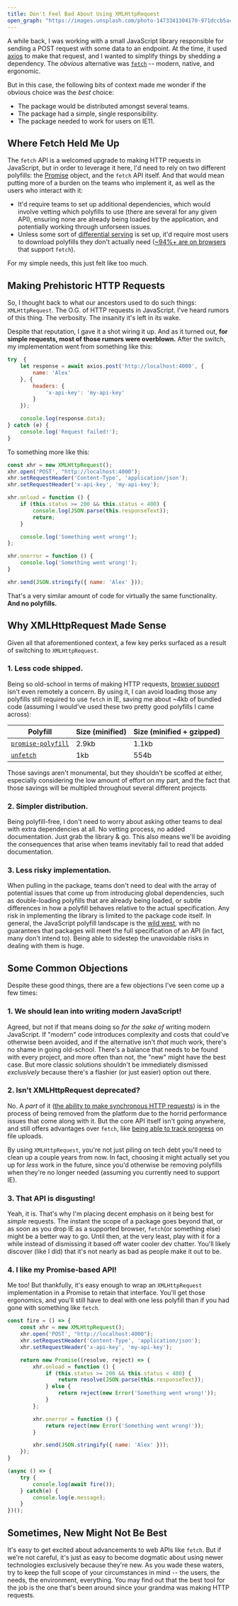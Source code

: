 ```yaml
---
title: Don't Feel Bad About Using XMLHttpRequest
open_graph: "https://images.unsplash.com/photo-1473341304170-971dccb5ac1e?ixlib=rb-1.2.1&ixid=eyJhcHBfaWQiOjEyMDd9&auto=format&fit=crop&w=1200&q=100"
---
```


A while back, I was working with a small JavaScript library responsible for sending a POST request with some data to an endpoint. At the time, it used [axios](https://github.com/axios/axios) to make that request, and I wanted to simplify things by shedding a dependency. The _obvious_ alternative was [`fetch`](https://developer.mozilla.org/en-US/docs/Web/API/Fetch_API) -- modern, native, and ergonomic.

But in this case, the following bits of context made me wonder if the obvious choice was the _best_ choice:

* The package would be distributed amongst several teams.
* The package had a simple, single responsibility.
* The package needed to work for users on IE11.

## Where Fetch Held Me Up

The `fetch` API is a welcomed upgrade to making HTTP requests in JavaScript, but in order to leverage it here, I'd need to rely on two different polyfills: the [Promise](https://developer.mozilla.org/en-US/docs/Web/JavaScript/Reference/Global_Objects/Promise) object, and the `fetch` API itself. And that would mean putting more of a burden on the teams who implement it, as well as the users who interact with it:

* It'd require teams to set up additional dependencies, which would involve vetting which polyfills to use (there are several for any given API), ensuring none are already being loaded by the application, and potentially working through unforseen issues.
* Unless some sort of [differential serving](https://macarthur.me/posts/should-we-implement-differential-serving) is set up, it'd require most users to download polyfills they don't actually need ([~94%+ are on browsers](https://caniuse.com/#feat=fetch) that support `fetch`).

For my simple needs, this just felt like too much.

## Making Prehistoric HTTP Requests

So, I thought back to what our ancestors used to do such things: `XMLHttpRequest`. The O.G. of HTTP requests in JavaScript. I've heard rumors of this thing. The verbosity. The insanity it's left in its wake. 

Despite that reputation, I gave it a shot wiring it up. And as it turned out, **for simple requests, most of those rumors were overblown.** After the switch, my implementation went from something like this:

```js
try  {
    let response = await axios.post('http://localhost:4000', {
        name: 'Alex'
    }, {
        headers: { 
            'x-api-key': 'my-api-key'
        }
    });

    console.log(response.data);
} catch (e) {
    console.log('Request failed!');
}
```

To something more like this:

```js
const xhr = new XMLHttpRequest();
xhr.open('POST', "http://localhost:4000");
xhr.setRequestHeader('Content-Type', 'application/json');
xhr.setRequestHeader('x-api-key', 'my-api-key');

xhr.onload = function () {
    if (this.status >= 200 && this.status < 400) {
        console.log(JSON.parse(this.responseText));
        return;
    }

    console.log('Something went wrong!');
};

xhr.onerror = function () {
    console.log('Something went wrong!');
}

xhr.send(JSON.stringify({ name: 'Alex' }));
```

That's a very similar amount of code for virtually the same functionality. **And no polyfills.**

## Why XMLHttpRequest Made Sense

Given all that aforementioned context, a few key perks surfaced as a result of switching to `XMLHttpRequest`.

### 1. Less code shipped.

Being so old-school in terms of making HTTP requests, [browser support](https://developer.mozilla.org/en-US/docs/Web/API/XMLHttpRequest#Browser_compatibility) isn't even remotely a concern. By using it, I can avoid loading those any polyfills still required to use `fetch` in IE, saving me about ~4kb of bundled code (assuming I would've used these two pretty good polyfills I came across):

|Polyfill|Size (minified)|Size (minified + gzipped)|
|---|---|---|
|[`promise-polyfill`](https://bundlephobia.com/result?p=promise-polyfill@8.1.3)|2.9kb|1.1kb|
|[`unfetch`](https://bundlephobia.com/result?p=unfetch@4.1.0)|1kb|554b|

Those savings aren't monumental, but they shouldn't be scoffed at either, especially considering the low amount of effort on my part, and the fact that those savings will be multipled throughout several different projects.

### 2. Simpler distribution.

Being polyfill-free, I don't need to worry about asking other teams to deal with extra dependencies at all. No vetting process, no added documentation. Just grab the library & go. This also means we'll be avoiding the consequences that arise when teams inevitably fail to read that added documentation.

### 3. Less risky implementation.

When pulling in the package, teams don't need to deal with the array of potential issues that come up from introducing global dependencies, such as double-loading polyfills that are already being loaded, or subtle differences in how a polyfill behaves relative to the actual specification. Any risk in implementing the library is limited to the package code itself. In general, the JavaScript polyfill landscape is the [wild west](https://twitter.com/BenLesh/status/1283491594327515140), with no guarantees that packages will meet the full specification of an API (in fact, many don't intend to). Being able to sidestep the unavoidable risks in dealing with them is huge. 

## Some Common Objections

Despite these good things, there are a few objections I've seen come up a few times: 

### 1. We should lean into writing modern JavaScript!

Agreed, but not if that means doing so _for the sake of_ writing modern JavaScript. If "modern" code introduces complexity and costs that could've otherwise been avoided, and if the alternative isn't _that_ much work, there's no shame in going old-school. There's a balance that needs to be found with every project, and more often than not, the "new" might have the best case. But more classic solutions shouldn't be immediately dismissed _exclusively_ because there's a flashier (or just easier) option out there. 

### 2. Isn't XMLHttpRequest deprecated?

No. A _part_ of it ([the ability to make synchronous HTTP requests](https://xhr.spec.whatwg.org/#synchronous-flag)) is in the process of being removed from the platform due to the horrid performance issues that come along with it. But the core API itself isn't going anywhere, and still offers advantages over `fetch`, like [being able to track progress](https://xhr.spec.whatwg.org/#interface-progressevent) on file uploads.

By using `XMLHttpRequest`, you're not just piling on tech debt you'll need to clean up a couple years from now. In fact, choosing it might actually set you up for _less_ work in the future, since you'd otherwise be removing polyfills when they're no longer needed (assuming you currently need to support IE).

### 3. That API is disgusting!

Yeah, it is. That's why I'm placing decent emphasis on it being best for _simple_ requests. The instant the scope of a package goes beyond that, or as soon as you drop IE as a supported browser, `fetch`(or something else) might be a better way to go. Until then, at the very least, play with it for a while instead of dismissing it based off water cooler dev chatter. You'll likely discover (like I did) that it's not nearly as bad as people make it out to be.

### 4. I like my Promise-based API!

Me too! But thankfully, it's easy enough to wrap an `XMLHttpRequest` implementation in a Promise to retain that interface. You'll get those ergonomics, and you'll still have to deal with one less polyfill than if you had gone with something like `fetch`. 

```js
const fire = () => {
    const xhr = new XMLHttpRequest();
    xhr.open('POST', "http://localhost:4000");
    xhr.setRequestHeader('Content-Type', 'application/json');
    xhr.setRequestHeader('x-api-key', 'my-api-key');

    return new Promise((resolve, reject) => {
        xhr.onload = function () {
            if (this.status >= 200 && this.status < 400) {
                return resolve(JSON.parse(this.responseText));
            } else {
                return reject(new Error('Something went wrong!'));
            }
        };

        xhr.onerror = function () {
            return reject(new Error('Something went wrong!'));
        }

        xhr.send(JSON.stringify({ name: 'Alex' }));
    });
}
```

```js
(async () => {
    try {
        console.log(await fire());
    } catch(e) {
        console.log(e.message);
    }
})();
```

## Sometimes, New Might Not Be Best

It's easy to get excited about advancements to web APIs like `fetch`. But if we're not careful, it's just as easy to become dogmatic about using newer technologies exclusively because they're new. As you wade these waters, try to keep the full scope of your circumstances in mind -- the users, the needs, the environment, everything. You may find out that the best tool for the job is the one that's been around since your grandma was making HTTP requests.
